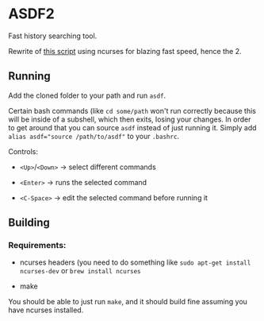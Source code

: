 ASDF2
=====

Fast history searching tool.

Rewrite of [this script](https://github.com/TerranceN/asdf) using ncurses for blazing fast speed, hence the 2.

Running
-------

Add the cloned folder to your path and run `asdf`.

Certain bash commands (like `cd some/path` won't run correctly because this will be inside of a subshell, which then exits, losing your changes. In order to get around that you can source `asdf` instead of just running it. Simply add `alias asdf="source /path/to/asdf"` to your `.bashrc`.

Controls:

- `<Up>`/`<Down>` -> select different commands

- `<Enter>` -> runs the selected command

- `<C-Space>` -> edit the selected command before running it

Building
--------

### Requirements:

- ncurses headers (you need to do something like `sudo apt-get install ncurses-dev` or `brew install ncurses`

- make

You should be able to just run `make`, and it should build fine assuming you have ncurses installed.
